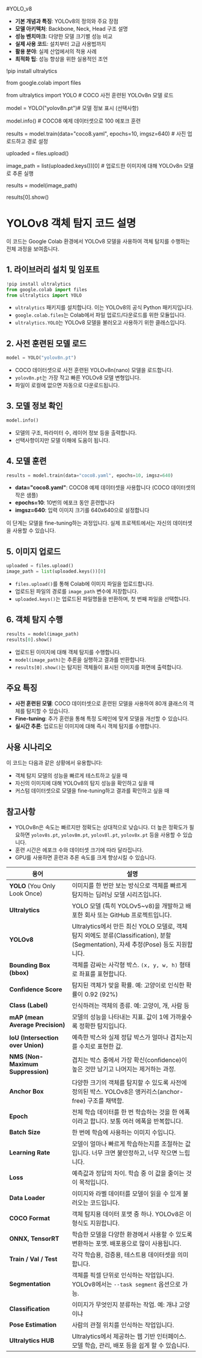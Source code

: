 #YOLO_v8
- **기본 개념과 특징**: YOLOv8의 정의와 주요 장점
- **모델 아키텍처**: Backbone, Neck, Head 구조 설명
- **성능 벤치마크**: 다양한 모델 크기별 성능 비교
- **실제 사용 코드**: 설치부터 고급 사용법까지
- **활용 분야**: 실제 산업에서의 적용 사례
- **최적화 팁**: 성능 향상을 위한 실용적인 조언

!pip install ultralytics 

from google.colab import files

from ultralytics import YOLO # COCO 사전 훈련된 YOLOv8n 모델 로드

model = YOLO("yolov8n.pt")# 모델 정보 표시 (선택사항)

model.info() # COCO8 예제 데이터셋으로 100 에포크 훈련

results = model.train(data="coco8.yaml", epochs=10, imgsz=640) # 사진 업로드하고 경로 설정

uploaded = files.upload()

image_path = list(uploaded.keys())[0] # 업로드한 이미지에 대해 YOLOv8n 모델로 추론 실행

results = model(image_path)

results[0].show()

# YOLOv8 객체 탐지 코드 설명

이 코드는 Google Colab 환경에서 YOLOv8 모델을 사용하여 객체 탐지를 수행하는 전체 과정을 보여줍니다.

## 1. 라이브러리 설치 및 임포트

```python
!pip install ultralytics
from google.colab import files
from ultralytics import YOLO
```

- `ultralytics` 패키지를 설치합니다. 이는 YOLOv8의 공식 Python 패키지입니다.
- `google.colab.files`는 Colab에서 파일 업로드/다운로드를 위한 모듈입니다.
- `ultralytics.YOLO`는 YOLOv8 모델을 불러오고 사용하기 위한 클래스입니다.

## 2. 사전 훈련된 모델 로드

```python
model = YOLO("yolov8n.pt")
```

- COCO 데이터셋으로 사전 훈련된 YOLOv8n(nano) 모델을 로드합니다.
- `yolov8n.pt`는 가장 작고 빠른 YOLOv8 모델 변형입니다.
- 파일이 로컬에 없으면 자동으로 다운로드됩니다.

## 3. 모델 정보 확인

```python
model.info()
```

- 모델의 구조, 파라미터 수, 레이어 정보 등을 출력합니다.
- 선택사항이지만 모델 이해에 도움이 됩니다.

## 4. 모델 훈련

```python
results = model.train(data="coco8.yaml", epochs=10, imgsz=640)
```

- **data="coco8.yaml"**: COCO8 예제 데이터셋을 사용합니다 (COCO 데이터셋의 작은 샘플)
- **epochs=10**: 10번의 에포크 동안 훈련합니다
- **imgsz=640**: 입력 이미지 크기를 640x640으로 설정합니다

이 단계는 모델을 fine-tuning하는 과정입니다. 실제 프로젝트에서는 자신의 데이터셋을 사용할 수 있습니다.

## 5. 이미지 업로드

```python
uploaded = files.upload()
image_path = list(uploaded.keys())[0]
```

- `files.upload()`를 통해 Colab에 이미지 파일을 업로드합니다.
- 업로드된 파일의 경로를 `image_path` 변수에 저장합니다.
- `uploaded.keys()`는 업로드된 파일명들을 반환하며, 첫 번째 파일을 선택합니다.

## 6. 객체 탐지 수행

```python
results = model(image_path)
results[0].show()
```

- 업로드된 이미지에 대해 객체 탐지를 수행합니다.
- `model(image_path)`는 추론을 실행하고 결과를 반환합니다.
- `results[0].show()`는 탐지된 객체들이 표시된 이미지를 화면에 출력합니다.

## 주요 특징

- **사전 훈련된 모델**: COCO 데이터셋으로 훈련된 모델을 사용하여 80개 클래스의 객체를 탐지할 수 있습니다.
- **Fine-tuning**: 추가 훈련을 통해 특정 도메인에 맞게 모델을 개선할 수 있습니다.
- **실시간 추론**: 업로드된 이미지에 대해 즉시 객체 탐지를 수행합니다.

## 사용 시나리오

이 코드는 다음과 같은 상황에서 유용합니다:

- 객체 탐지 모델의 성능을 빠르게 테스트하고 싶을 때
- 자신의 이미지에 대해 YOLOv8의 탐지 성능을 확인하고 싶을 때
- 커스텀 데이터셋으로 모델을 fine-tuning하고 결과를 확인하고 싶을 때

## 참고사항

- YOLOv8n은 속도는 빠르지만 정확도는 상대적으로 낮습니다. 더 높은 정확도가 필요하면 `yolov8s.pt`, `yolov8m.pt`, `yolov8l.pt`, `yolov8x.pt` 등을 사용할 수 있습니다.
- 훈련 시간은 에포크 수와 데이터셋 크기에 따라 달라집니다.
- GPU를 사용하면 훈련과 추론 속도를 크게 향상시킬 수 있습니다.

| 용어                                | 설명                                                                                                  |
| --------------------------------- | --------------------------------------------------------------------------------------------------- |
| **YOLO** (You Only Look Once)     | 이미지를 한 번만 보는 방식으로 객체를 빠르게 탐지하는 딥러닝 모델 시리즈입니다.                                                       |
| **Ultralytics**                   | YOLO 모델 (특히 YOLOv5\~v8)을 개발하고 배포한 회사 또는 GitHub 프로젝트입니다.                                             |
| **YOLOv8**                        | Ultralytics에서 만든 최신 YOLO 모델로, 객체 탐지 외에도 분류(Classification), 분할(Segmentation), 자세 추정(Pose) 등도 지원합니다. |
| **Bounding Box (bbox)**           | 객체를 감싸는 사각형 박스. `(x, y, w, h)` 형태로 좌표를 표현합니다.                                                       |
| **Confidence Score**              | 탐지된 객체가 맞을 확률. 예: 고양이로 인식한 확률이 0.92 (92%)                                                           |
| **Class (Label)**                 | 인식하려는 객체의 종류. 예: 고양이, 개, 사람 등                                                                       |
| **mAP (mean Average Precision)**  | 모델의 성능을 나타내는 지표. 값이 1에 가까울수록 정확한 탐지입니다.                                                             |
| **IoU (Intersection over Union)** | 예측한 박스와 실제 정답 박스가 얼마나 겹치는지를 수치로 표현한 값.                                                              |
| **NMS (Non-Maximum Suppression)** | 겹치는 박스 중에서 가장 확신(confidence)이 높은 것만 남기고 나머지는 제거하는 과정.                                               |
| **Anchor Box**                    | 다양한 크기의 객체를 탐지할 수 있도록 사전에 정의된 박스. YOLOv8은 앵커리스(anchor-free) 구조를 채택함.                                |
| **Epoch**                         | 전체 학습 데이터를 한 번 학습하는 것을 한 에폭이라고 합니다. 보통 여러 에폭을 반복합니다.                                                |
| **Batch Size**                    | 한 번에 학습에 사용하는 이미지 수입니다.                                                                             |
| **Learning Rate**                 | 모델이 얼마나 빠르게 학습하는지를 조절하는 값입니다. 너무 크면 불안정하고, 너무 작으면 느립니다.                                             |
| **Loss**                          | 예측값과 정답의 차이. 학습 중 이 값을 줄이는 것이 목적입니다.                                                                |
| **Data Loader**                   | 이미지와 라벨 데이터를 모델이 읽을 수 있게 불러오는 코드입니다.                                                                |
| **COCO Format**                   | 객체 탐지용 데이터 포맷 중 하나. YOLOv8은 이 형식도 지원합니다.                                                            |
| **ONNX, TensorRT**                | 학습한 모델을 다양한 환경에서 사용할 수 있도록 변환하는 포맷. 배포용으로 많이 사용됩니다.                                                 |
| **Train / Val / Test**            | 각각 학습용, 검증용, 테스트용 데이터셋을 의미합니다.                                                                      |
| **Segmentation**                  | 객체를 픽셀 단위로 인식하는 작업입니다. YOLOv8에서는 `--task segment` 옵션으로 가능.                                          |
| **Classification**                | 이미지가 무엇인지 분류하는 작업. 예: 개냐 고양이냐                                                                       |
| **Pose Estimation**               | 사람의 관절 위치를 인식하는 작업입니다.                                                                              |
| **Ultralytics HUB**               | Ultralytics에서 제공하는 웹 기반 인터페이스. 모델 학습, 관리, 배포 등을 쉽게 할 수 있습니다.                                        |

